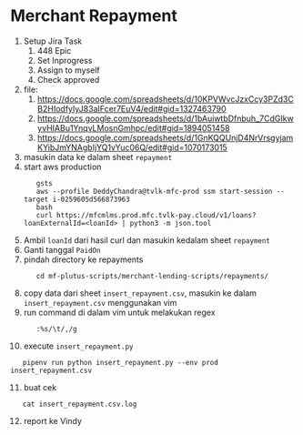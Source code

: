 # Merchant Repayment
1. Setup Jira Task
   1. 448 Epic
   2. Set Inprogress
   3. Assign to myself
   4. Check approved
2. file:
   1. https://docs.google.com/spreadsheets/d/10KPVWvcJzxCcy3PZd3CB2HIodfyIyJ83aIFcer7EuV4/edit#gid=1327463790
   2. https://docs.google.com/spreadsheets/d/1bAuiwtbDfnbuh_7CdGIkwyvHIABu1YnqvLMosnGmhpc/edit#gid=1894051458
   3. https://docs.google.com/spreadsheets/d/1GnKQQUnjD4NrVrsgyjamKYibJmYNAgbIjYQ1vYuc06Q/edit#gid=1070173015
3. masukin data ke dalam sheet `repayment`
4. start aws production
   ```
      gsts
      aws --profile DeddyChandra@tvlk-mfc-prod ssm start-session --target i-0259605d566873963
      bash
      curl https://mfcmlms.prod.mfc.tvlk-pay.cloud/v1/loans?loanExternalId=<loanId> | python3 -m json.tool
   ```
5. Ambil `loanId` dari hasil curl dan masukin kedalam sheet `repayment`
6. Ganti tanggal `PaidOn`
7. pindah directory ke repayments
   ```
      cd mf-plutus-scripts/merchant-lending-scripts/repayments/
   ```
8. copy data dari sheet `insert_repayment.csv`, masukin ke dalam `insert_repayment.csv` menggunakan vim
9. run command di dalam vim untuk melakukan regex
   ```
      :%s/\t/,/g
   ```
10. execute `insert_repayment.py`
   ```
      pipenv run python insert_repayment.py --env prod insert_repayment.csv
   ```
11. buat cek
   ```
      cat insert_repayment.csv.log
   ```
12. report ke Vindy

